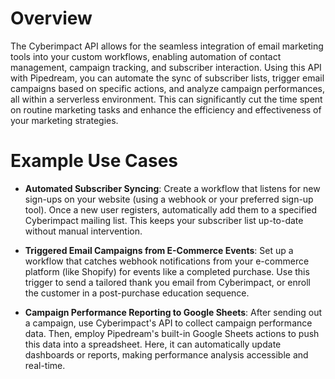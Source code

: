# Overview

The Cyberimpact API allows for the seamless integration of email marketing tools into your custom workflows, enabling automation of contact management, campaign tracking, and subscriber interaction. Using this API with Pipedream, you can automate the sync of subscriber lists, trigger email campaigns based on specific actions, and analyze campaign performances, all within a serverless environment. This can significantly cut the time spent on routine marketing tasks and enhance the efficiency and effectiveness of your marketing strategies.

# Example Use Cases

- **Automated Subscriber Syncing**: Create a workflow that listens for new sign-ups on your website (using a webhook or your preferred sign-up tool). Once a new user registers, automatically add them to a specified Cyberimpact mailing list. This keeps your subscriber list up-to-date without manual intervention.

- **Triggered Email Campaigns from E-Commerce Events**: Set up a workflow that catches webhook notifications from your e-commerce platform (like Shopify) for events like a completed purchase. Use this trigger to send a tailored thank you email from Cyberimpact, or enroll the customer in a post-purchase education sequence.

- **Campaign Performance Reporting to Google Sheets**: After sending out a campaign, use Cyberimpact's API to collect campaign performance data. Then, employ Pipedream's built-in Google Sheets actions to push this data into a spreadsheet. Here, it can automatically update dashboards or reports, making performance analysis accessible and real-time.
